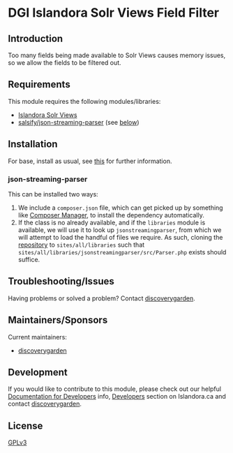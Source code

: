 # DGI Islandora Solr Views Field Filter

## Introduction

Too many fields being made available to Solr Views causes memory issues, so we allow the fields to be filtered out.

## Requirements

This module requires the following modules/libraries:

* [Islandora Solr Views](https://github.com/islandora/islandora_solr_views)
* [salsify/json-streaming-parser](https://github.com/salsify/jsonstreamingparser) (see [below](#json-streaming-parser))

## Installation

For base, install as usual, see [this](https://drupal.org/documentation/install/modules-themes/modules-7) for further information.

### json-streaming-parser

This can be installed two ways:

1. We include a `composer.json` file, which can get picked up by something like [Composer Manager](https://www.drupal.org/project/composer_manager), to install the dependency automatically.
2. If the class is no already available, and if the `libraries` module is available, we will use it to look up `jsonstreamingparser`, from which we will attempt to load the handful of files we require. As such, cloning the [repository](https://github.com/salsify/jsonstreamingparser) to `sites/all/libraries` such that `sites/all/libraries/jsonstreamingparser/src/Parser.php` exists should suffice.


## Troubleshooting/Issues

Having problems or solved a problem? Contact [discoverygarden](http://support.discoverygarden.ca).

## Maintainers/Sponsors

Current maintainers:

* [discoverygarden](http://www.discoverygarden.ca)

## Development

If you would like to contribute to this module, please check out our helpful
[Documentation for Developers](https://github.com/Islandora/islandora/wiki#wiki-documentation-for-developers)
info, [Developers](http://islandora.ca/developers) section on Islandora.ca and
contact [discoverygarden](http://support.discoverygarden.ca).

## License

[GPLv3](http://www.gnu.org/licenses/gpl-3.0.txt)
